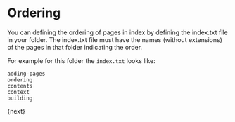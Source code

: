 # Ordering

You can defining the ordering of pages in index by defining the index.txt file in your folder. The index.txt file must have the names (without extensions) of the pages in that folder indicating the order.

For example for this folder the `index.txt` looks like:

    adding-pages
    ordering
    contents
    context
    building

{next}
